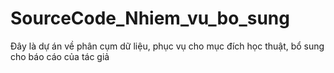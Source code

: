 # SourceCode_Nhiem_vu_bo_sung
Đây là dự án về phân cụm dữ liệu, phục vụ cho mục đích học thuật, bổ sung cho báo cáo của tác giả
